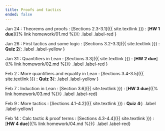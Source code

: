 ```yaml
---
title: Proofs and tactics
ended: false
---
```


Jan 24 
: Theorems and proofs
  : [Sections 2.3-3.1]({{ site.textlink }}) 
: [**HW 1 due**]({% link homework/01.md %}){: .label .label-red }

Jan 26 
: First tactics and some logic
  : [Sections 3.2-3.3]({{ site.textlink }})
: **Quiz 2**{: .label .label-yellow }

Jan 31 
: Quantifiers in Lean 
  : [Sections 3.3]({{ site.textlink }}) 
: [**HW 2 due**]({% link homework/02.md %}){: .label .label-red }

Feb 2 
: More quantifiers and equality in Lean 
  : [Sections 3.4-3.5]({{ site.textlink }})
: **Quiz 3**{: .label .label-yellow }

Feb 7 
: Induction in Lean 
  : [Section 3.6]({{ site.textlink }}) 
: [**HW 3 due**]({% link homework/03.md %}){: .label .label-red}

Feb 9 
: More tactics 
  : [Sections 4.1-4.2]({{ site.textlink }}) 
: **Quiz 4**{: .label .label-yellow}

Feb 14 
: Calc tactic & proof terms 
  : [Sections 4.3-4.4]({{ site.textlink }}) 
: [**HW 4 due**]({% link homework/04.md %}){: .label .label-red}
